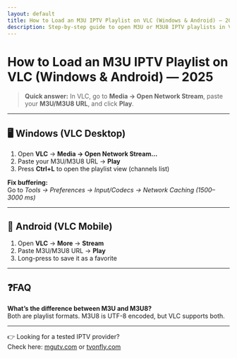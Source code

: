 ```yaml
---
layout: default
title: How to Load an M3U IPTV Playlist on VLC (Windows & Android) — 2025
description: Step-by-step guide to open M3U or M3U8 IPTV playlists in VLC on Windows and Android.
---
```


# How to Load an M3U IPTV Playlist on VLC (Windows & Android) — 2025

> **Quick answer:** In VLC, go to **Media → Open Network Stream**, paste your **M3U/M3U8 URL**, and click **Play**.

---

## 🖥 Windows (VLC Desktop)
1. Open **VLC** → **Media → Open Network Stream…**
2. Paste your M3U/M3U8 URL → **Play**
3. Press **Ctrl+L** to open the playlist view (channels list)

**Fix buffering:**  
Go to *Tools → Preferences → Input/Codecs → Network Caching (1500–3000 ms)*

---

## 📱 Android (VLC Mobile)
1. Open **VLC** → **More** → **Stream**
2. Paste M3U/M3U8 URL → **Play**
3. Long-press to save it as a favorite

---

## ❓FAQ
**What’s the difference between M3U and M3U8?**  
Both are playlist formats. M3U8 is UTF-8 encoded, but VLC supports both.

---

👉 Looking for a tested IPTV provider?  
Check here: [mgutv.com](https://mgutv.com/?utm_source=github&utm_medium=guide) or [tvonfly.com](https://tvonfly.com/?utm_source=github&utm_medium=guide)
